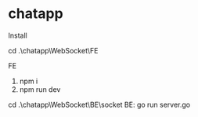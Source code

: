 # chatapp
Install

 cd .\chatapp\WebSocket\FE
 
FE
1. npm i
2. npm run dev

cd .\chatapp\WebSocket\BE\socket
BE: go run server.go
